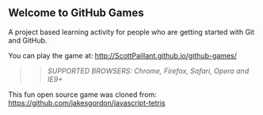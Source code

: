 ## Welcome to GitHub Games

A project based learning activity for people who are getting started with Git and GitHub.

You can play the game at: http://ScottPaillant.github.io/github-games/

>> _*SUPPORTED BROWSERS*: Chrome, Firefox, Safari, Opera and IE9+_

This fun open source game was cloned from: https://github.com/jakesgordon/javascript-tetris
